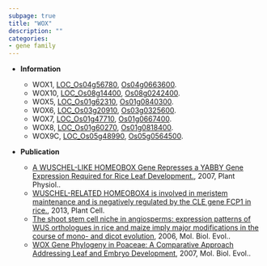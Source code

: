 ```yaml
---
subpage: true
title: "WOX"
description: ""
categories:
- gene family
---
```


* **Information**  
    + WOX1, [LOC_Os04g56780](http://rice.plantbiology.msu.edu/cgi-bin/ORF_infopage.cgi?orf=LOC_Os04g56780), [Os04g0663600](http://rapdb.dna.affrc.go.jp/viewer/gbrowse_details/irgsp1?name=Os04g0663600).
    + WOX10, [LOC_Os08g14400](http://rice.plantbiology.msu.edu/cgi-bin/ORF_infopage.cgi?orf=LOC_Os08g14400), [Os08g0242400](http://rapdb.dna.affrc.go.jp/viewer/gbrowse_details/irgsp1?name=Os08g0242400).
    + WOX5, [LOC_Os01g62310](http://rice.plantbiology.msu.edu/cgi-bin/ORF_infopage.cgi?orf=LOC_Os01g62310), [Os01g0840300](http://rapdb.dna.affrc.go.jp/viewer/gbrowse_details/irgsp1?name=Os01g0840300).
    + WOX6, [LOC_Os03g20910](http://rice.plantbiology.msu.edu/cgi-bin/ORF_infopage.cgi?orf=LOC_Os03g20910), [Os03g0325600](http://rapdb.dna.affrc.go.jp/viewer/gbrowse_details/irgsp1?name=Os03g0325600).
    + WOX7, [LOC_Os01g47710](http://rice.plantbiology.msu.edu/cgi-bin/ORF_infopage.cgi?orf=LOC_Os01g47710), [Os01g0667400](http://rapdb.dna.affrc.go.jp/viewer/gbrowse_details/irgsp1?name=Os01g0667400).
    + WOX8, [LOC_Os01g60270](http://rice.plantbiology.msu.edu/cgi-bin/ORF_infopage.cgi?orf=LOC_Os01g60270), [Os01g0818400](http://rapdb.dna.affrc.go.jp/viewer/gbrowse_details/irgsp1?name=Os01g0818400).
    + WOX9C, [LOC_Os05g48990](http://rice.plantbiology.msu.edu/cgi-bin/ORF_infopage.cgi?orf=LOC_Os05g48990), [Os05g0564500](http://rapdb.dna.affrc.go.jp/viewer/gbrowse_details/irgsp1?name=Os05g0564500).

* **Publication**  
    + [A WUSCHEL-LIKE HOMEOBOX Gene Represses a YABBY Gene Expression Required for Rice Leaf Development.](http://www.ncbi.nlm.nih.gov/pubmed?term=A+WUSCHEL-LIKE+HOMEOBOX+Gene+Represses+a+YABBY+Gene+Expression+Required+for+Rice+Leaf+Development.%5BTitle%5D), 2007, Plant Physiol..
    + [WUSCHEL-RELATED HOMEOBOX4 is involved in meristem maintenance and is negatively regulated by the CLE gene FCP1 in rice.](http://www.ncbi.nlm.nih.gov/pubmed?term=WUSCHEL-RELATED+HOMEOBOX4+is+involved+in+meristem+maintenance+and+is+negatively+regulated+by+the+CLE+gene+FCP1+in+rice.%5BTitle%5D), 2013, Plant Cell.
    + [The shoot stem cell niche in angiosperms: expression patterns of WUS orthologues in rice and maize imply major modifications in the course of mono- and dicot evolution](http://www.ncbi.nlm.nih.gov/pubmed?term=The+shoot+stem+cell+niche+in+angiosperms:+expression+patterns+of+WUS+orthologues+in+rice+and+maize+imply+major+modifications+in+the+course+of+mono-+and+dicot+evolution%5BTitle%5D), 2006, Mol. Biol. Evol..
    + [WOX Gene Phylogeny in Poaceae: A Comparative Approach Addressing Leaf and Embryo Development](http://www.ncbi.nlm.nih.gov/pubmed?term=WOX+Gene+Phylogeny+in+Poaceae:+A+Comparative+Approach+Addressing+Leaf+and+Embryo+Development%5BTitle%5D), 2007, Mol. Biol. Evol..


